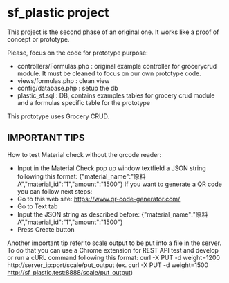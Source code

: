 sf_plastic project
==================
This project is the second phase of an original one. It works like a proof of concept or prototype.

Please, focus on the code for prototype purpose:
* controllers/Formulas.php : original example controller for grocerycrud module. It must be cleaned to focus on our own prototype code.
* views/formulas.php : clean view
* config/database.php : setup the db
* plastic_sf.sql : DB, contains examples tables for grocery crud module and a formulas specific table for the prototype

This  prototype uses Grocery CRUD.

IMPORTANT TIPS
--------------
How to test Material check without the qrcode reader:
* Input in the Material Check pop up window textfield a JSON string following this format:
{"material_name":"原料A","material_id":"1","amount":"1500"}
If you want to generate a QR code you can follow next steps:
* Go to this web site: https://www.qr-code-generator.com/
* Go to Text tab
* Input the JSON string as described before:
{"material_name":"原料A","material_id":"1","amount":"1500"}
* Press Create button

Another important tip refer to scale output to be put into a file in the server. To do that you can use a Chrome extension for REST API test and develop or run a cURL command following this format:
curl -X PUT -d weight=1200 http://server_ip:port/scale/put_output (ex. curl -X PUT -d weight=1500 http://sf_plastic.test:8888/scale/put_output)
